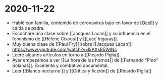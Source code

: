 # 2020-11-22

- Hablé con familia, contenido de coronavirus bajo en favor de [[Ocell]] y caída de padre.
- Escucharé una clase sobre [[Jacques Lacan]] y su influencia en el feminismo de [[Hélène Cixous]] y [[Luce Irigaray]].
- Muy buena clase de [[Paul Fry]] sobre [[Jacques Lacan]]: https://www.youtube.com/watch?v=lkAXsR5WINc
- Leeré algunos artículos en torno a [[Ricardo Piglia]].
- Ayer empezamos a ver [[La hora de los hornos]] de [[Fernando "Pino" Solanas]]. Excelente y combativo documental.
- Leer [[Blanco nocturno ]] y [[Crítica y ficción]] de [[Ricardo Piglia]]


[//begin]: # "Autogenerated link references for markdown compatibility"
[ocell]: ocell "Ocell"
[jacques-lacan]: jacques-lacan "Jacques Lacan"
[hélène-cixous]: hélène-cixous "Hélène Cixous"
[luce-irigaray]: luce-irigaray "Luce Irigaray"
[ricardo-piglia]: ricardo-piglia "Ricardo Piglia"
[//end]: # "Autogenerated link references"